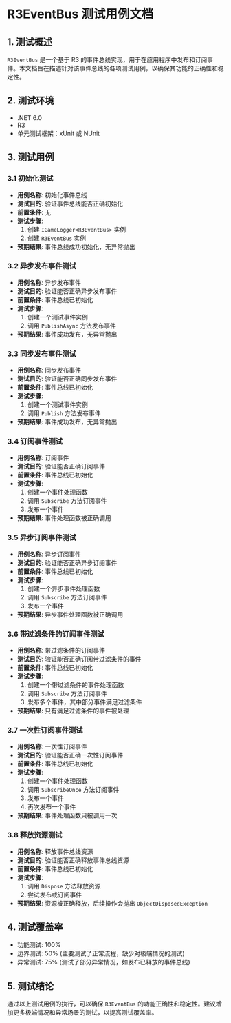 # R3EventBus 测试用例文档

## 1. 测试概述

`R3EventBus` 是一个基于 R3 的事件总线实现，用于在应用程序中发布和订阅事件。本文档旨在描述针对该事件总线的各项测试用例，以确保其功能的正确性和稳定性。

## 2. 测试环境

- .NET 6.0
- R3
- 单元测试框架：xUnit 或 NUnit

## 3. 测试用例

### 3.1 初始化测试

- **用例名称**: 初始化事件总线
- **测试目的**: 验证事件总线能否正确初始化
- **前置条件**: 无
- **测试步骤**:
  1. 创建 `IGameLogger<R3EventBus>` 实例
  2. 创建 `R3EventBus` 实例
- **预期结果**: 事件总线成功初始化，无异常抛出

### 3.2 异步发布事件测试

- **用例名称**: 异步发布事件
- **测试目的**: 验证能否正确异步发布事件
- **前置条件**: 事件总线已初始化
- **测试步骤**:
  1. 创建一个测试事件实例
  2. 调用 `PublishAsync` 方法发布事件
- **预期结果**: 事件成功发布，无异常抛出

### 3.3 同步发布事件测试

- **用例名称**: 同步发布事件
- **测试目的**: 验证能否正确同步发布事件
- **前置条件**: 事件总线已初始化
- **测试步骤**:
  1. 创建一个测试事件实例
  2. 调用 `Publish` 方法发布事件
- **预期结果**: 事件成功发布，无异常抛出

### 3.4 订阅事件测试

- **用例名称**: 订阅事件
- **测试目的**: 验证能否正确订阅事件
- **前置条件**: 事件总线已初始化
- **测试步骤**:
  1. 创建一个事件处理函数
  2. 调用 `Subscribe` 方法订阅事件
  3. 发布一个事件
- **预期结果**: 事件处理函数被正确调用

### 3.5 异步订阅事件测试

- **用例名称**: 异步订阅事件
- **测试目的**: 验证能否正确异步订阅事件
- **前置条件**: 事件总线已初始化
- **测试步骤**:
  1. 创建一个异步事件处理函数
  2. 调用 `Subscribe` 方法订阅事件
  3. 发布一个事件
- **预期结果**: 异步事件处理函数被正确调用

### 3.6 带过滤条件的订阅事件测试

- **用例名称**: 带过滤条件的订阅事件
- **测试目的**: 验证能否正确订阅带过滤条件的事件
- **前置条件**: 事件总线已初始化
- **测试步骤**:
  1. 创建一个带过滤条件的事件处理函数
  2. 调用 `Subscribe` 方法订阅事件
  3. 发布多个事件，其中部分事件满足过滤条件
- **预期结果**: 只有满足过滤条件的事件被处理

### 3.7 一次性订阅事件测试

- **用例名称**: 一次性订阅事件
- **测试目的**: 验证能否正确一次性订阅事件
- **前置条件**: 事件总线已初始化
- **测试步骤**:
  1. 创建一个事件处理函数
  2. 调用 `SubscribeOnce` 方法订阅事件
  3. 发布一个事件
  4. 再次发布一个事件
- **预期结果**: 事件处理函数只被调用一次

### 3.8 释放资源测试

- **用例名称**: 释放事件总线资源
- **测试目的**: 验证能否正确释放事件总线资源
- **前置条件**: 事件总线已初始化
- **测试步骤**:
  1. 调用 `Dispose` 方法释放资源
  2. 尝试发布或订阅事件
- **预期结果**: 资源被正确释放，后续操作会抛出 `ObjectDisposedException`

## 4. 测试覆盖率

- 功能测试: 100%
- 边界测试: 50% (主要测试了正常流程，缺少对极端情况的测试)
- 异常测试: 75% (测试了部分异常情况，如发布已释放的事件总线)

## 5. 测试结论

通过以上测试用例的执行，可以确保 `R3EventBus` 的功能正确性和稳定性。建议增加更多极端情况和异常场景的测试，以提高测试覆盖率。